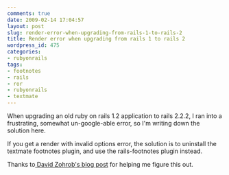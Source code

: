 ```yaml
---
comments: true
date: 2009-02-14 17:04:57
layout: post
slug: render-error-when-upgrading-from-rails-1-to-rails-2
title: Render error when upgrading from rails 1 to rails 2
wordpress_id: 475
categories:
- rubyonrails
tags:
- footnotes
- rails
- ror
- rubyonrails
- textmate
---
```


When upgrading an old ruby on rails 1.2 application to rails 2.2.2, I ran into a frustrating, somewhat un-google-able error, so I'm writing down the solution here.

If you get a render with invalid options error,  the solution is to uninstall the textmate footnotes plugin, and use the rails-footnotes plugin instead.

Thanks to[ David Zohrob's blog post](http://blog.zohrob.com/?p=29) for helping me figure this out.
